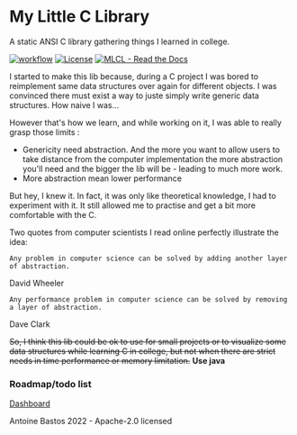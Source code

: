 # My Little C Library
A static ANSI C library gathering things I learned in college.

[![workflow](https://github.com/cydaw6/MyLittleCLibrary/actions/workflows/c-cpp.yml/badge.svg)](https://github.com/cydaw6/MyLittleCLibrary/actions/workflows/c-cpp.yml)
[![License](https://img.shields.io/badge/License-GPL-blue)](#license)
[![MLCL  -  Read the Docs](https://img.shields.io/badge/MLCL_-_Doc-347deb?logo=Read+the+Docs)](https://cydaw6.github.io/MyLittleCLibrary)

I started to make this lib because, during a C project I was bored to reimplement same data structures over again
for different objects. I was convinced there must exist a way to juste simply write generic data structures.
How naive I was...

However that's how we learn, and while working on it, I was able to really grasp those limits :
- Genericity need abstraction. And the more you want to allow users to take distance from the computer implementation
  the more abstraction you'll need and the bigger the lib will be - leading to much more work.
- More abstraction mean lower performance

But hey, I knew it. In fact, it was only like theoretical knowledge, I had to experiment with it.
It still allowed me to practise and get a bit more comfortable with the C.

Two quotes from computer scientists I read online perfectly illustrate the idea:

```
Any problem in computer science can be solved by adding another layer of abstraction. 
```

David Wheeler

```
Any performance problem in computer science can be solved by removing a layer of abstraction.
```
Dave Clark

~~So, I think this lib could be ok to use for small projects or to visualize some data structures while learning C in college,
but not when there are strict needs in time performance or memory limitation.~~ **Use java**

### Roadmap/todo list
[Dashboard](https://github.com/users/cydaw6/projects/1)

Antoine Bastos 2022 - Apache-2.0 licensed
